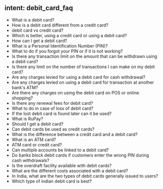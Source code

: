 ## intent: debit_card_faq
 - What is a debit card?
 - How is a debit card different from a credit card?
 - debit card vs credit card?
 - Which is better, using a credit card or using a debit card?
 - How can I get a debit card?
 - What is a Personal Identification Number (PIN)?
 - What to do if you forgot your PIN or if it is not working?
 - Is there any transaction limit on the amount that can be withdrawn using a debit card?
 - Is there any limit on the number of transactions I can make on my debit card?
 - Are any charges levied for using a debit card for cash withdrawal?
 - Are any charges levied on using a debit card for transaction at another bank's ATM?
 - Are there any charges on using the debit card on POS or online shopping?
 - Is there any renewal fees for debit card?
 - What to do in case of loss of debit card?
 - If the lost debit card is found later can it be used?
 - What is RuPay?
 - Should I get a debit card?
 - Can debit cards be used as credit cards?
 - What is the difference between a credit card and a debit card?
 - What is an ATM card?
 - ATM card or credit card?
 - Can multiple accounts be linked to a debit card?
 - Do banks block debit cards if customers enter the wrong PIN during cash withdrawals?
 - Is the overdraft facility available with debit cards?
 - What are the different costs associated with a debit card?
 - In India, what are the two types of debit cards generally issued to users?
 - Which type of indian debit card is best?
